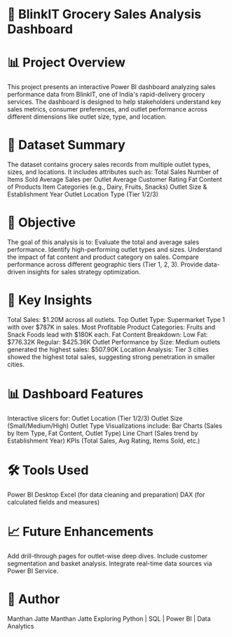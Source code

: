 
# 🛒 BlinkIT Grocery Sales Analysis Dashboard
# 📊 Project Overview
This project presents an interactive Power BI dashboard analyzing sales performance data from BlinkIT, one of India's rapid-delivery grocery services. The dashboard is designed to help stakeholders understand key sales metrics, consumer preferences, and outlet performance across different dimensions like outlet size, type, and location.

# 📁 Dataset Summary
The dataset contains grocery sales records from multiple outlet types, sizes, and locations. It includes attributes such as:
Total Sales
Number of Items Sold
Average Sales per Outlet
Average Customer Rating
Fat Content of Products
Item Categories (e.g., Dairy, Fruits, Snacks)
Outlet Size & Establishment Year
Outlet Location Type (Tier 1/2/3)

# 🎯 Objective
The goal of this analysis is to:
Evaluate the total and average sales performance.
Identify high-performing outlet types and sizes.
Understand the impact of fat content and product category on sales.
Compare performance across different geographic tiers (Tier 1, 2, 3).
Provide data-driven insights for sales strategy optimization.

# 📌 Key Insights
Total Sales: $1.20M across all outlets.
Top Outlet Type: Supermarket Type 1 with over $787K in sales.
Most Profitable Product Categories: Fruits and Snack Foods lead with $180K each.
Fat Content Breakdown:
Low Fat: $776.32K
Regular: $425.36K
Outlet Performance by Size:
Medium outlets generated the highest sales: $507.90K
Location Analysis:
Tier 3 cities showed the highest total sales, suggesting strong penetration in smaller cities.

# 📊 Dashboard Features
Interactive slicers for:
Outlet Location (Tier 1/2/3)
Outlet Size (Small/Medium/High)
Outlet Type
Visualizations include:
Bar Charts (Sales by Item Type, Fat Content, Outlet Type)
Line Chart (Sales trend by Establishment Year)
KPIs (Total Sales, Avg Rating, Items Sold, etc.)

# 🛠️ Tools Used
Power BI Desktop
Excel (for data cleaning and preparation)
DAX (for calculated fields and measures)

# 📈 Future Enhancements
Add drill-through pages for outlet-wise deep dives.
Include customer segmentation and basket analysis.
Integrate real-time data sources via Power BI Service.


# 🧠 Author
  Manthan Jatte
  Manthan Jatte Exploring Python | SQL | Power BI | Data Analytics
